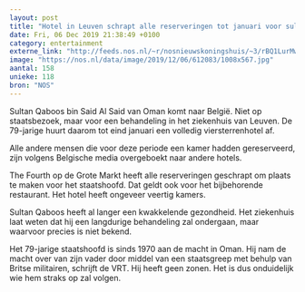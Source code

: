 ```yaml
---
layout: post
title: "Hotel in Leuven schrapt alle reserveringen tot januari voor sultan van Oman"
date: Fri, 06 Dec 2019 21:38:49 +0100
category: entertainment
externe_link: "http://feeds.nos.nl/~r/nosnieuwskoningshuis/~3/rBQ1LurMwLQ/2313604"
image: "https://nos.nl/data/image/2019/12/06/612083/1008x567.jpg"
aantal: 158
unieke: 118
bron: "NOS"
---
```


<p>Sultan Qaboos bin Said Al Said van Oman komt naar België. Niet op staatsbezoek, maar voor een behandeling in het ziekenhuis van Leuven. De 79-jarige huurt daarom tot eind januari een volledig viersterrenhotel af.</p>
<p>Alle andere mensen die voor deze periode een kamer hadden gereserveerd, zijn volgens Belgische media overgeboekt naar andere hotels.</p>
<p>The Fourth op de Grote Markt heeft alle reserveringen geschrapt om plaats te maken voor het staatshoofd. Dat geldt ook voor het bijbehorende restaurant. Het hotel heeft ongeveer veertig kamers.</p>
<p>Sultan Qaboos heeft al langer een kwakkelende gezondheid. Het ziekenhuis laat weten dat hij een langdurige behandeling zal ondergaan, maar waarvoor precies is niet bekend.</p>
<p>Het 79-jarige staatshoofd is sinds 1970 aan de macht in Oman. Hij nam de macht over van zijn vader door middel van een staatsgreep met behulp van Britse militairen, schrijft de VRT. Hij heeft geen zonen. Het is dus onduidelijk wie hem straks op zal volgen.</p><img src="http://feeds.feedburner.com/~r/nosnieuwskoningshuis/~4/rBQ1LurMwLQ" height="1" width="1" alt=""/>
